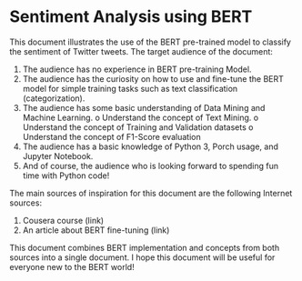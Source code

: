 # Sentiment Analysis using BERT

This document illustrates the use of the BERT pre-trained model to classify the sentiment of Twitter tweets.
The target audience of the document:
1.	The audience has no experience in BERT pre-training Model.
2.	The audience has the curiosity on how to use and fine-tune the BERT model for simple training tasks such as text classification (categorization).
3.	The audience has some basic understanding of Data Mining and Machine Learning.
  o	Understand the concept of Text Mining.
  o	Understand the concept of Training and Validation datasets
  o	Understand the concept of F1-Score evaluation
4.	The audience has a basic knowledge of Python 3, Porch usage, and Jupyter Notebook.
5.	And of course, the audience who is looking forward to spending fun time with Python code!

The main sources of inspiration for this document are the following Internet sources:
1.	Cousera course (link)
2.	An article about BERT fine-tuning (link)

This document combines BERT implementation and concepts from both sources into a single document. I hope this document will be useful for everyone new to the BERT world!
